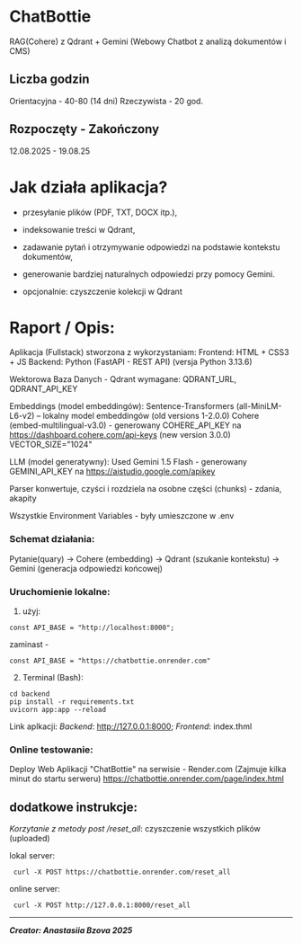 # ChatBottie
RAG(Cohere) z Qdrant + Gemini
(Webowy Chatbot z analizą dokumentów i CMS)

## Liczba godzin
Orientacyjna - 40-80 (14 dni)
Rzeczywista -  20 god.

## Rozpoczęty - Zakończony
12.08.2025 - 19.08.25


# Jak działa aplikacja?
- przesyłanie plików (PDF, TXT, DOCX itp.),
- indeksowanie treści w Qdrant,
- zadawanie pytań i otrzymywanie odpowiedzi na podstawie kontekstu dokumentów,
- generowanie bardziej naturalnych odpowiedzi przy pomocy Gemini.

- opcjonalnie: czyszczenie kolekcji w Qdrant


# Raport / Opis:
Aplikacja (Fullstack) stworzona z wykorzystaniam:
Frontend: HTML + CSS3 + JS
Backend: Python (FastAPI - REST API)
(versja Python 3.13.6)

Wektorowa Baza Danych - Qdrant
wymagane: QDRANT_URL, QDRANT_API_KEY

Embeddings (model embeddingów):
Sentence-Transformers (all-MiniLM-L6-v2) – lokalny model embeddingów (old versions 1-2.0.0)
Cohere (embed-multilingual-v3.0) - generowany COHERE_API_KEY na https://dashboard.cohere.com/api-keys (new version 3.0.0)
VECTOR_SIZE="1024"

LLM (model generatywny):
Used Gemini 1.5 Flash - generowany GEMINI_API_KEY na https://aistudio.google.com/apikey

Parser konwertuje, czyści i rozdziela na osobne części (chunks) - zdania, akapity 

Wszystkie Environment Variables - były umieszczone w .env


### Schemat działania:
Pytanie(quary) → Cohere (embedding) → Qdrant (szukanie kontekstu) → Gemini (generacja odpowiedzi końcowej) 



### Uruchomienie lokalne:
1) użyj:
```
const API_BASE = "http://localhost:8000";
```
zaminast -
```
const API_BASE = "https://chatbottie.onrender.com"
```

2) Terminal (Bash):
```
cd backend
pip install -r requirements.txt
uvicorn app:app --reload
```

Link aplkacji:
_Backend_: http://127.0.0.1:8000; 
_Frontend_: index.thml

### Online testowanie:

Deploy Web Aplikacji "ChatBottie" na serwisie  - Render.com
(Zajmuje kilka minut do startu serweru)
https://chatbottie.onrender.com/page/index.html



## dodatkowe instrukcje:
 *Korzytanie z metody post /reset_all*:
czyszczenie wszystkich plików (uploaded)

lokal server:
```
 curl -X POST https://chatbottie.onrender.com/reset_all
```
online server:
```
 curl -X POST http://127.0.0.1:8000/reset_all
```


---------------------------------------------------------------
_**Creator: Anastasiia Bzova 2025**_
